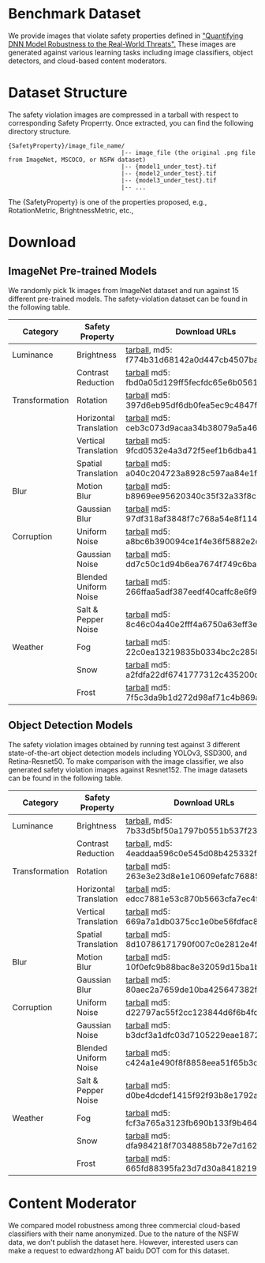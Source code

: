 # Benchmark Dataset
We provide images that violate safety properties defined in ["Quantifying DNN Model Robustness to the Real-World Threats".](https://github.com/advboxes/perceptron-benchmark/blob/master/dsn_benchmark/dsn_2020_per.pdf) These images are generated against various learning tasks including image classifiers, object detectors, and cloud-based content moderators.

# Dataset Structure
The safety violation images are compressed in a tarball with respect to corresponding Safety Properrty. Once extracted, you can find the following directory structure.
```
{SafetyProperty}/image_file_name/
                                |-- image_file (the original .png file from ImageNet, MSCOCO, or NSFW dataset)
                                |-- {model1_under_test}.tif
                                |-- {model2_under_test}.tif
                                |-- {model3_under_test}.tif
                                |-- ...
```

The {SafetyProperty} is one of the properties proposed, e.g., RotationMetric, BrightnessMetric, etc., 


# Download
## ImageNet Pre-trained Models
We randomly pick 1k images from ImageNet dataset and run against 15 different pre-trained models. The safety-violation dataset can be found in the following table. 

| Category | Safety Property | Download URLs  |
| ------ | ------ | ----- |
| Luminance | Brightness | [tarball](https://perceptron-benchmark.s3-us-west-1.amazonaws.com/dsn2020_benchmark_data/imagenet/imagenet_BrightnessMetric.tar.gz), md5: f774b31d68142a0d447cb4507bab9401 |
|  | Contrast Reduction |[tarball](https://perceptron-benchmark.s3-us-west-1.amazonaws.com/dsn2020_benchmark_data/imagenet/imagenet_ContrastReductionMetric.tar.gz) md5: fbd0a05d129ff5fecfdc65e6b0561b72 |
|  Transformation | Rotation |[tarball](https://perceptron-benchmark.s3-us-west-1.amazonaws.com/dsn2020_benchmark_data/imagenet/imagenet_RotationMetric.tar.gz) md5: 397d6eb95df6db0fea5ec9c4847fc047|
|  | Horizontal Translation|[tarball](https://perceptron-benchmark.s3-us-west-1.amazonaws.com/dsn2020_benchmark_data/imagenet/imagenet_HorizontalTranslationMetric.tar.gz) md5: ceb3c073d9acaa34b38079a5a46ee181|
|  | Vertical Translation|[tarball](https://perceptron-benchmark.s3-us-west-1.amazonaws.com/dsn2020_benchmark_data/imagenet/imagenet_VerticalTranslationMetric.tar.gz)  md5: 9fcd0532e4a3d72f5eef1b6dba4179a2|
|  | Spatial Translation|[tarball](https://perceptron-benchmark.s3-us-west-1.amazonaws.com/dsn2020_benchmark_data/imagenet/imagenet_SpatialMetric.tar.gz) md5: a040c204723a8928c597aa84e1f12104 |
| Blur | Motion Blur|[tarball](https://perceptron-benchmark.s3-us-west-1.amazonaws.com/dsn2020_benchmark_data/imagenet/imagenet_MotionBlurMetric.tar.gz) md5: b8969ee95620340c35f32a33f8c02d5b |
|  | Gaussian Blur|[tarball](https://perceptron-benchmark.s3-us-west-1.amazonaws.com/dsn2020_benchmark_data/imagenet/imagenet_GaussianBlurMetric.tar.gz)  md5: 97df318af3848f7c768a54e8f114ddd3|
| Corruption | Uniform Noise|[tarball](https://perceptron-benchmark.s3-us-west-1.amazonaws.com/dsn2020_benchmark_data/imagenet/imagenet_AdditiveUniformNoiseMetric.tar.gz) md5: a8bc6b390094ce1f4e36f5882e2c5df2 |
|  |  Gaussian Noise |[tarball](https://perceptron-benchmark.s3-us-west-1.amazonaws.com/dsn2020_benchmark_data/imagenet/imagenet_AdditiveGaussianNoiseMetric.tar.gz) md5: dd7c50c1d94b6ea7674f749c6ba0ca26 |
|  |  Blended Uniform Noise |[tarball](https://perceptron-benchmark.s3-us-west-1.amazonaws.com/dsn2020_benchmark_data/imagenet/imagenet_BlendedUniformNoiseMetric.tar.gz) md5: 266ffaa5adf387eedf40caffc8e6f9b7 |
|  |  Salt & Pepper Noise |[tarball](https://perceptron-benchmark.s3-us-west-1.amazonaws.com/dsn2020_benchmark_data/imagenet/imagenet_SaltAndPepperNoiseMetric.tar.gz) md5: 8c46c04a40e2fff4a6750a63eff3e144 |
| Weather |  Fog |[tarball](https://perceptron-benchmark.s3-us-west-1.amazonaws.com/dsn2020_benchmark_data/imagenet/imagenet_FogMetric.tar.gz) md5: 22c0ea13219835b0334bc2c285862388|
|  |  Snow |[tarball](https://perceptron-benchmark.s3-us-west-1.amazonaws.com/dsn2020_benchmark_data/imagenet/imagenet_SnowMetric.tar.gz) md5: a2fdfa22df6741777312c435200dc166 |
| | Frost|[tarball](https://perceptron-benchmark.s3-us-west-1.amazonaws.com/dsn2020_benchmark_data/imagenet/imagenet_FrostMetric.tar.gz) md5: 7f5c3da9b1d272d98af71c4b869aa1de |



## Object Detection Models
The safety violation images obtained by running test against 3 different state-of-the-art object detection models including YOLOv3, SSD300, and Retina-Resnet50. To make comparison with the image classifier, we also generated safety violation images against Resnet152. The image datasets can be found in the following table.

| Category | Safety Property | Download URLs  |
| ------ | ------ | ----- |
| Luminance | Brightness | [tarball](https://perceptron-benchmark.s3-us-west-1.amazonaws.com/dsn2020_benchmark_data/object/object_BrightnessMetric.tar.gz), md5: 7b33d5bf50a1797b0551b537f2387af7 |
|  | Contrast Reduction |[tarball](https://perceptron-benchmark.s3-us-west-1.amazonaws.com/dsn2020_benchmark_data/object/object_ContrastReductionMetric.tar.gz), md5:  4eaddaa596c0e545d08b425332fc9698|
|  Transformation | Rotation |[tarball](https://perceptron-benchmark.s3-us-west-1.amazonaws.com/dsn2020_benchmark_data/object/object_RotationMetric.tar.gz) md5: 263e3e23d8e1e10609efafc76885d643 |
|  | Horizontal Translation|[tarball](https://perceptron-benchmark.s3-us-west-1.amazonaws.com/dsn2020_benchmark_data/object/object_HorizontalTranslationMetric.tar.gz) md5: edcc7881e53c870b5663cfa7ec4f5e46|
|  | Vertical Translation|[tarball](https://perceptron-benchmark.s3-us-west-1.amazonaws.com/dsn2020_benchmark_data/object/object_VerticalTranslationMetric.tar.gz)  md5: 669a7a1db0375cc1e0be56fdfac804be|
|  | Spatial Translation|[tarball](https://perceptron-benchmark.s3-us-west-1.amazonaws.com/dsn2020_benchmark_data/object/object_SpatialMetric.tar.gz) md5: 8d10786171790f007c0e2812e4fd5040 |
| Blur | Motion Blur|[tarball](https://perceptron-benchmark.s3-us-west-1.amazonaws.com/dsn2020_benchmark_data/object/object_MotionBlurMetric.tar.gz) md5: 10f0efc9b88bac8e32059d15ba1bc223 |
|  | Gaussian Blur|[tarball](https://perceptron-benchmark.s3-us-west-1.amazonaws.com/dsn2020_benchmark_data/object/object_GaussianBlurMetric.tar.gz)  md5: 80aec2a7659de10ba425647382fa1933 |
| Corruption | Uniform Noise|[tarball](https://perceptron-benchmark.s3-us-west-1.amazonaws.com/dsn2020_benchmark_data/object/object_AdditiveUniformNoiseMetric.tar.gz) md5: d22797ac55f2cc123844d6f6b4fcb185 |
|  |  Gaussian Noise |[tarball](https://perceptron-benchmark.s3-us-west-1.amazonaws.com/dsn2020_benchmark_data/object/object_AdditiveGaussianNoiseMetric.tar.gz) md5: b3dcf3a1dfc03d7105229eae1872daa7 |
|  |  Blended Uniform Noise |[tarball](https://perceptron-benchmark.s3-us-west-1.amazonaws.com/dsn2020_benchmark_data/object/object_BlendedUniformNoiseMetric.tar.gz) md5: c424a1e490f8f8858eea51f65b3d69fa |
|  |  Salt & Pepper Noise |[tarball](https://perceptron-benchmark.s3-us-west-1.amazonaws.com/dsn2020_benchmark_data/object/object_SaltAndPepperNoiseMetric.tar.gz) md5: d0be4dcdef1415f92f93b8e1792af03b |
| Weather |  Fog |[tarball](https://perceptron-benchmark.s3-us-west-1.amazonaws.com/dsn2020_benchmark_data/object/object_FogMetric.tar.gz) md5: fcf3a765a3123fb690b133f9b464a7c1 |
|  |  Snow |[tarball](https://perceptron-benchmark.s3-us-west-1.amazonaws.com/dsn2020_benchmark_data/object/object_SnowMetric.tar.gz) md5: dfa984218f70348858b72e7d1621f23b |
| | Frost|[tarball](https://perceptron-benchmark.s3-us-west-1.amazonaws.com/dsn2020_benchmark_data/object/object_FrostMetric.tar.gz) md5: 665fd88395fa23d7d30a84182195564f |


# Content Moderator
We compared model robustness among three commercial cloud-based classifiers with their name anonymized. Due to the nature of the NSFW data, we don't publish the dataset here. However, interested users can make a request to edwardzhong AT baidu DOT com  for this dataset. 
